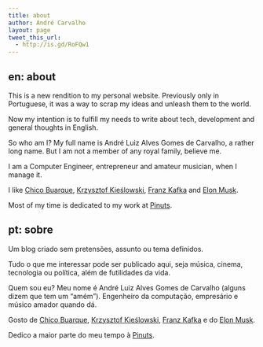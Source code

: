 ```yaml
---
title: about
author: André Carvalho
layout: page
tweet_this_url:
  - http://is.gd/RoFQw1
---
```


## en: about

This is a new rendition to my personal website.
Previously only in Portuguese,
it was a way to scrap my ideas and
unleash them to the world.

Now my intention is to fulfill my needs to write about
tech, development and general thoughts in English.

So who am I?
My full name is André Luiz Alves Gomes de Carvalho, a rather long name.
But I am not a member of any royal family, believe me.

I am a Computer Engineer, entrepreneur and amateur musician,
when I manage it.

I like [Chico Buarque][2], [Krzysztof Kieślowski][3], [Franz Kafka][4]
and [Elon Musk][5].

Most of my time is dedicated to my work at [Pinuts][1].

## pt: sobre

Um blog criado sem pretensões, assunto ou tema definidos.

Tudo o que me interessar pode ser publicado aqui, seja música, cinema, tecnologia ou política, além de futilidades da vida.

Quem sou eu? Meu nome é André Luiz Alves Gomes de Carvalho (alguns dizem que tem um &#8220;amém&#8221;). Engenheiro da computação, empresário e músico amador quando dá.

Gosto de [Chico Buarque][2], [Krzysztof Kieślowski][3], [Franz Kafka][4] e do
[Elon Musk][5].

Dedico a maior parte do meu tempo à [Pinuts][1].

 [1]: http://www.pinuts.com.br
 [2]: http://www.chicobuarque.com.br/
 [3]: http://www.imdb.com/name/nm0001425/
 [4]: http://wikipedia.org/wiki/Franz_Kafka
 [5]: http://wikipedia.org/wiki/Elon_Musk
